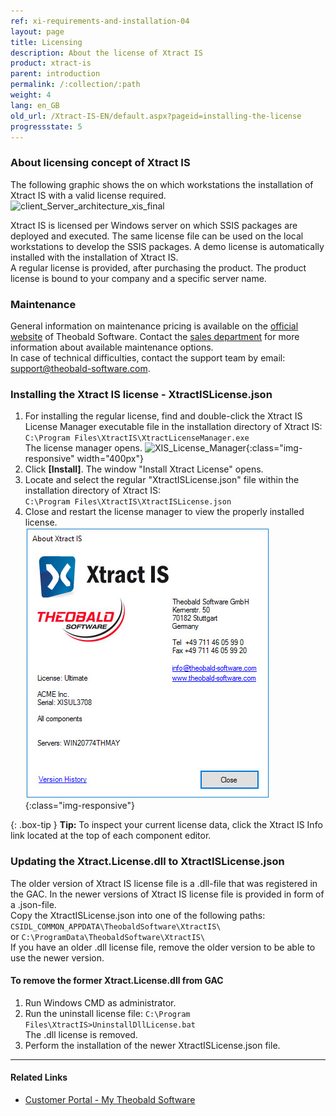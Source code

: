 ```yaml
---
ref: xi-requirements-and-installation-04
layout: page
title: Licensing
description: About the license of Xtract IS
product: xtract-is
parent: introduction
permalink: /:collection/:path
weight: 4
lang: en_GB
old_url: /Xtract-IS-EN/default.aspx?pageid=installing-the-license
progressstate: 5
---
```



<!---Xtract IS cannot be used outside SSIS,
which is why an SQL Server license is required, even if the SQL Server database is not used.-->

<!---
| Component   | ERP | BW | Enterprise <br> License | Ultimate <br> License |
|-------------|:-----:|:----:|:--------------------:|:------------------:|
| Table       | R   | R  | X                  | X                |
| BAPI        | R/W  | R/W | X                  | X                |
| Query       | R   |    | X                  | X                |
| ABAP Report | R   |    |                    | X                |
| DeltaQ      | R   | R  |                    | X                |
| BW Cube     |     | R  | X                  | X                |
| Hierarchy   |     | R  |                    | X                |
| OHS         |     | R  |                    | X                |
| BW Loader   |     | W  |                    | X                | 
| ODP         | R | R |  | X |
-->



### About licensing concept of Xtract IS
The following graphic shows the on which workstations the installation of Xtract IS with a valid license required.   
![client_Server_architecture_xis_final](/img/content/xis/client_server_xis.png)<br>

Xtract IS is licensed per Windows server on which SSIS packages are deployed and executed. The same license file can be used on the local workstations to develop the SSIS packages.
A demo license is automatically installed with the installation of Xtract IS. <br>
A regular license is provided, after purchasing the product. The product license is bound to your company and a specific server name. 

### Maintenance
General information on maintenance pricing is available on the [official website](https://www.theobald-software.com/en/xtract-for-alteryx/xtract-for-alteryx-pricing-order/) of Theobald Software. Contact the [sales department](mailto:sales@theobald-software.com) for more information about available maintenance options.<br>
In case of technical difficulties, contact the support team by email: [support@theobald-software.com](mailto:support@theobald-software.com).


### Installing the Xtract IS license - XtractISLicense.json
1. For installing the regular license, find and double-click the Xtract IS License Manager executable file in the installation directory of Xtract IS:<br>
`C:\Program Files\XtractIS\XtractLicenseManager.exe` <br>
The license manager opens. 
![XIS_License_Manager](/img/content/xis/xis_license-manager.png){:class="img-responsive" width="400px"}
2. Click **[Install]**. The window "Install Xtract License" opens.
3. Locate and select the regular "XtractISLicense.json" file within the installation directory of Xtract IS:<br>
`C:\Program Files\XtractIS\XtractISLicense.json`
4. Close and restart the license manager to view the properly installed license.  
![XIS_License_Info](/img/content/XIS_License_Info.png){:class="img-responsive"}

{: .box-tip }
**Tip:** To inspect your current license data, click the Xtract IS Info link located at the top of each component editor.

### Updating the Xtract.License.dll to XtractISLicense.json
The older version of Xtract IS license file is a .dll-file that was registered in the GAC.
In the newer versions of Xtract IS license file is provided in form of a .json-file.<br>
Copy the XtractISLicense.json into one of the following paths: <br>
`CSIDL_COMMON_APPDATA\TheobaldSoftware\XtractIS\` <br>
 or `C:\ProgramData\TheobaldSoftware\XtractIS\` <br>
If you have an older .dll license file, remove the older version to be able to use the newer version.

#### To remove the former Xtract.License.dll from GAC
1. Run Windows CMD as administrator.
2. Run the uninstall license file: `C:\Program Files\XtractIS>UninstallDllLicense.bat` <br>
The .dll license is removed.
3. Perform the installation of the newer XtractISLicense.json file.

****
#### Related Links
- [Customer Portal - My Theobald Software](https://my.theobald-software.com/)


